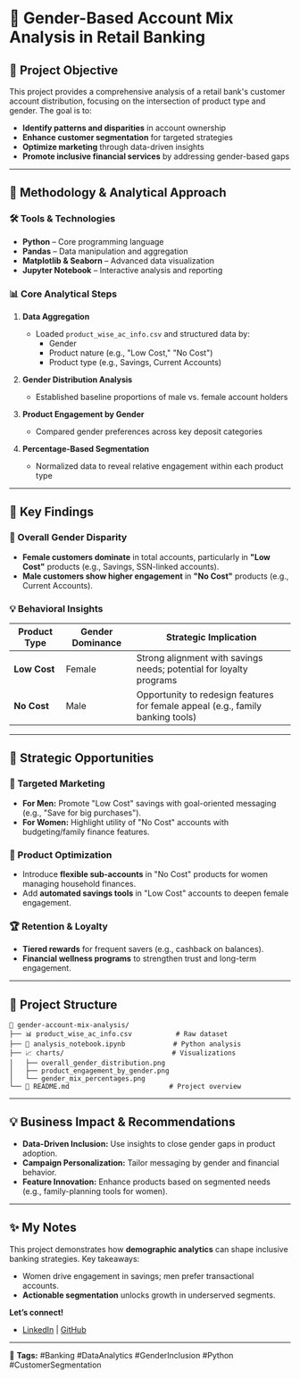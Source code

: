 # 🏦 Gender-Based Account Mix Analysis in Retail Banking  

## 🎯 Project Objective  
This project provides a comprehensive analysis of a retail bank's customer account distribution, focusing on the intersection of product type and gender. The goal is to:  
- **Identify patterns and disparities** in account ownership  
- **Enhance customer segmentation** for targeted strategies  
- **Optimize marketing** through data-driven insights  
- **Promote inclusive financial services** by addressing gender-based gaps  

---

## 🧠 Methodology & Analytical Approach  

### 🛠️ Tools & Technologies  
- **Python** – Core programming language  
- **Pandas** – Data manipulation and aggregation  
- **Matplotlib & Seaborn** – Advanced data visualization  
- **Jupyter Notebook** – Interactive analysis and reporting  

### 📊 Core Analytical Steps  
1. **Data Aggregation**  
   - Loaded `product_wise_ac_info.csv` and structured data by:  
     - Gender  
     - Product nature (e.g., "Low Cost," "No Cost")  
     - Product type (e.g., Savings, Current Accounts)  

2. **Gender Distribution Analysis**  
   - Established baseline proportions of male vs. female account holders  

3. **Product Engagement by Gender**  
   - Compared gender preferences across key deposit categories  

4. **Percentage-Based Segmentation**  
   - Normalized data to reveal relative engagement within each product type  

---

## 🔎 Key Findings  

### 📌 Overall Gender Disparity  
- **Female customers dominate** in total accounts, particularly in **"Low Cost"** products (e.g., Savings, SSN-linked accounts).  
- **Male customers show higher engagement** in **"No Cost"** products (e.g., Current Accounts).  

### 💡 Behavioral Insights  
| **Product Type** | **Gender Dominance** | **Strategic Implication** |  
|------------------|----------------------|--------------------------|  
| **Low Cost**     | Female               | Strong alignment with savings needs; potential for loyalty programs |  
| **No Cost**      | Male                 | Opportunity to redesign features for female appeal (e.g., family banking tools) |  

---

## 🚀 Strategic Opportunities  

### 🎯 Targeted Marketing  
- **For Men:** Promote "Low Cost" savings with goal-oriented messaging (e.g., "Save for big purchases").  
- **For Women:** Highlight utility of "No Cost" accounts with budgeting/family finance features.  

### 🧩 Product Optimization  
- Introduce **flexible sub-accounts** in "No Cost" products for women managing household finances.  
- Add **automated savings tools** in "Low Cost" accounts to deepen female engagement.  

### 🏆 Retention & Loyalty  
- **Tiered rewards** for frequent savers (e.g., cashback on balances).  
- **Financial wellness programs** to strengthen trust and long-term engagement.  

---

## 📂 Project Structure  
```  
📁 gender-account-mix-analysis/  
├── 📊 product_wise_ac_info.csv           # Raw dataset  
├── 📓 analysis_notebook.ipynb            # Python analysis  
├── 📈 charts/                           # Visualizations  
│   ├── overall_gender_distribution.png  
│   ├── product_engagement_by_gender.png  
│   └── gender_mix_percentages.png  
└── 📄 README.md                         # Project overview  
```  

---

## 💡 Business Impact & Recommendations  
- **Data-Driven Inclusion:** Use insights to close gender gaps in product adoption.  
- **Campaign Personalization:** Tailor messaging by gender and financial behavior.  
- **Feature Innovation:** Enhance products based on segmented needs (e.g., family-planning tools for women).  

---

## ✨ My Notes  
This project demonstrates how **demographic analytics** can shape inclusive banking strategies. Key takeaways:  
- Women drive engagement in savings; men prefer transactional accounts.  
- **Actionable segmentation** unlocks growth in underserved segments.  

**Let’s connect!**  
- [LinkedIn](https://www.linkedin.com/in/anisuzzaman-md-568513164/) | [GitHub](https://github.com/anisjkb)  

---  

📌 **Tags:** #Banking #DataAnalytics #GenderInclusion #Python #CustomerSegmentation
